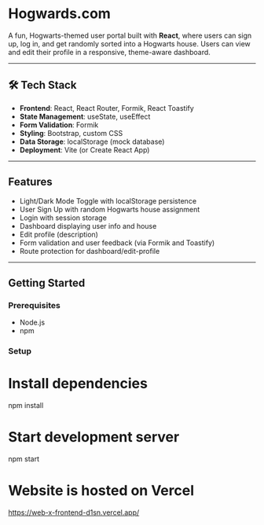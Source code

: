 # Hogwards.com 

A fun, Hogwarts-themed user portal built with **React**, where users can sign up, log in, and get randomly sorted into a Hogwarts house. Users can view and edit their profile in a responsive, theme-aware dashboard.

---

## 🛠 Tech Stack

- **Frontend**: React, React Router, Formik, React Toastify
- **State Management**: useState, useEffect
- **Form Validation**: Formik
- **Styling**: Bootstrap, custom CSS
- **Data Storage**: localStorage (mock database)
- **Deployment**: Vite (or Create React App)

---

##  Features

- Light/Dark Mode Toggle with localStorage persistence
- User Sign Up with random Hogwarts house assignment
- Login with session storage
- Dashboard displaying user info and house
- Edit profile (description)
- Form validation and user feedback (via Formik and Toastify)
- Route protection for dashboard/edit-profile

---

## Getting Started

### Prerequisites

- Node.js 
- npm 

### Setup

# Install dependencies
npm install

# Start development server
npm start

# Website is hosted on Vercel
https://web-x-frontend-d1sn.vercel.app/
